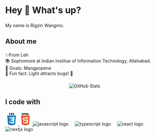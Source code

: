 <h1 align="left">Hey 👋 What's up?</h1>

###

<p align="left">My name is Rigzin Wangmo.</p>

###

<h2 align="left">About me</h2>

###

<p align="left">✨From Leh <br>📚 Sophomore at Indian Institue of Information Technology, Allahabad.<br>🎯 Goals: Mangpopene<br>🎲 Fun fact: Light attracts bugs! 🐞</p>

###

<!-- GitHub Stats -->
<div align="center">
  <img src="https://github-readme-stats.vercel.app/api?username=Wangmo-inn&show_icons=true&hide_title=true&count_private=true&theme=radical" alt="GitHub Stats" />
</div>

###

<h2 align="left">I code with</h2>

###

<div align="left">
  <p align="left"> <a href="https://www.w3schools.com/css/" target="_blank" rel="noreferrer"> <img src="https://raw.githubusercontent.com/devicons/devicon/master/icons/css3/css3-original-wordmark.svg" alt="css3" width="40" height="40"/> </a> <a href="https://www.w3.org/html/" target="_blank" rel="noreferrer"> <img src="https://raw.githubusercontent.com/devicons/devicon/master/icons/html5/html5-original-wordmark.svg" alt="html5" width="40" height="40"/> </a> <a href="https://reactjs.org/" target="_blank" rel="noreferrer">  </a> 
  <img src="https://cdn.jsdelivr.net/gh/devicons/devicon/icons/javascript/javascript-original.svg" height="40" alt="javascript logo"  />
  <img width="12" />
  <img src="https://cdn.jsdelivr.net/gh/devicons/devicon/icons/typescript/typescript-original.svg" height="40" alt="typescript logo"  />
  <img width="12" />
  <img src="https://cdn.jsdelivr.net/gh/devicons/devicon/icons/react/react-original.svg" height="40" alt="react logo"  />
  <img width="12" />
  <img src="https://cdn.jsdelivr.net/gh/devicons/devicon/icons/nextjs/nextjs-original.svg" height="40" alt="nextjs logo"  />
  <img width="12" /> </p>
</div>
